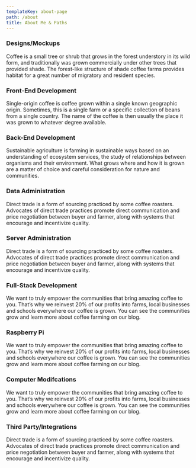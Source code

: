 ```yaml
---
templateKey: about-page
path: /about
title: About Me & Paths
---
```

### Designs/Mockups

Coffee is a small tree or shrub that grows in the forest understory in its wild form, and traditionally was grown commercially under other trees that provided shade. The forest-like structure of shade coffee farms provides habitat for a great number of migratory and resident species.

### Front-End Development

Single-origin coffee is coffee grown within a single known geographic origin. Sometimes, this is a single farm or a specific collection of beans from a single country. The name of the coffee is then usually the place it was grown to whatever degree available.

### Back-End Development

Sustainable agriculture is farming in sustainable ways based on an understanding of ecosystem services, the study of relationships between organisms and their environment. What grows where and how it is grown are a matter of choice and careful consideration for nature and communities.

### Data Administration

Direct trade is a form of sourcing practiced by some coffee roasters. Advocates of direct trade practices promote direct communication and price negotiation between buyer and farmer, along with systems that encourage and incentivize quality.

### Server Administration

Direct trade is a form of sourcing practiced by some coffee roasters. Advocates of direct trade practices promote direct communication and price negotiation between buyer and farmer, along with systems that encourage and incentivize quality.

### Full-Stack Development

We want to truly empower the communities that bring amazing coffee to you. That’s why we reinvest 20% of our profits into farms, local businesses and schools everywhere our coffee is grown. You can see the communities grow and learn more about coffee farming on our blog.

### Raspberry Pi

We want to truly empower the communities that bring amazing coffee to you. That’s why we reinvest 20% of our profits into farms, local businesses and schools everywhere our coffee is grown. You can see the communities grow and learn more about coffee farming on our blog.

### Computer Modifcations

We want to truly empower the communities that bring amazing coffee to you. That’s why we reinvest 20% of our profits into farms, local businesses and schools everywhere our coffee is grown. You can see the communities grow and learn more about coffee farming on our blog.

### Third Party/Integrations

Direct trade is a form of sourcing practiced by some coffee roasters. Advocates of direct trade practices promote direct communication and price negotiation between buyer and farmer, along with systems that encourage and incentivize quality.